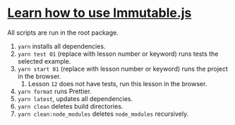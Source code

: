 # [Learn how to use Immutable.js](https://egghead.io/courses/learn-how-to-use-immutable-js)

All scripts are run in the root package.

1. `yarn` installs all dependencies.
2. `yarn test 01` (replace with lesson number or keyword) runs tests the selected example.
3. `yarn start 01` (replace with lesson number or keyword) runs the project in the browser.
   1. Lesson `12` does not have tests, run this lesson in the browser. 
4. `yarn format` runs Prettier.
5. `yarn latest`, updates all dependencies.
6. `yarn clean` deletes build directories.
7. `yarn clean:node_modules` deletes `node_modules` recursively.

